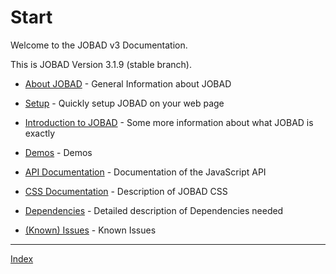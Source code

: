 # Start

Welcome to the JOBAD v3 Documentation. 

This is JOBAD Version 3.1.9 (stable branch). 

* [About JOBAD](about.md) - General Information about JOBAD
* [Setup](intro/setup.md) - Quickly setup JOBAD on your web page
* [Introduction to JOBAD](intro/index.md) - Some more information about what JOBAD is exactly
* [Demos](demos.md) - Demos
* [API Documentation](api/index.md) - Documentation of the JavaScript API
* [CSS Documentation](css.md) - Description of JOBAD CSS
* [Dependencies](deps.md) - Detailed description of Dependencies needed

* [(Known) Issues](issues.md) - Known Issues

---
[Index](sitemap.md)
